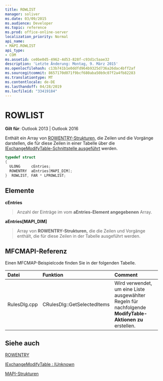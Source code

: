 ```yaml
---
title: ROWLIST
manager: soliver
ms.date: 03/09/2015
ms.audience: Developer
ms.topic: reference
ms.prod: office-online-server
localization_priority: Normal
api_name:
- MAPI.ROWLIST
api_type:
- COM
ms.assetid: ce0be0d5-4962-4d53-828f-c93d1c5aae32
description: 'Letzte Änderung: Montag, 9. März 2015'
ms.openlocfilehash: c13b741b1e0ddfd964b9325d736a26dac4bff2af
ms.sourcegitcommit: 8657170d071f9bcf680aba50b9c07f2a4fb82283
ms.translationtype: MT
ms.contentlocale: de-DE
ms.lasthandoff: 04/28/2019
ms.locfileid: "33419184"
---
```

# <a name="rowlist"></a>ROWLIST

  
  
**Gilt für**: Outlook 2013 | Outlook 2016 
  
Enthält ein Array von [ROWENTRY-Strukturen,](rowentry.md) die Zeilen und die Vorgänge darstellen, die für diese Zeilen in einer Tabelle über die [IExchangeModifyTable-Schnittstelle ausgeführt](iexchangemodifytableiunknown.md) werden. 
  
```cpp
typedef struct
{
  ULONG     cEntries;
  ROWENTRY  aEntries[MAPI_DIM];
}  ROWLIST, FAR * LPROWLIST;

```

## <a name="members"></a>Elemente

 **cEntries**
  
> Anzahl der Einträge im vom **aEntries-Element angegebenen** Array. 
    
 **aEntries[MAPI_DIM]**
  
> Array von **ROWENTRY-Strukturen,** die die Zeilen und Vorgänge enthält, die für diese Zeilen in der Tabelle ausgeführt werden. 
    
## <a name="mfcmapi-reference"></a>MFCMAPI-Referenz

Einen MFCMAP-Beispielcode finden Sie in der folgenden Tabelle.
  
|**Datei**|**Funktion**|**Comment**|
|:-----|:-----|:-----|
|RulesDlg.cpp  <br/> |CRulesDlg::GetSelectedItems  <br/> |Wird verwendet, um eine Liste ausgewählter Regeln für nachfolgende **ModifyTable-Aktionen zu** erstellen.  <br/> |
   
## <a name="see-also"></a>Siehe auch



[ROWENTRY](rowentry.md)
  
[IExchangeModifyTable : IUnknown](iexchangemodifytableiunknown.md)


[MAPI-Strukturen](mapi-structures.md)

